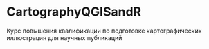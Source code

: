# CartographyQGISandR
Курс повышения квалификации по подготовке картографических иллюстрация для научных публикаций
